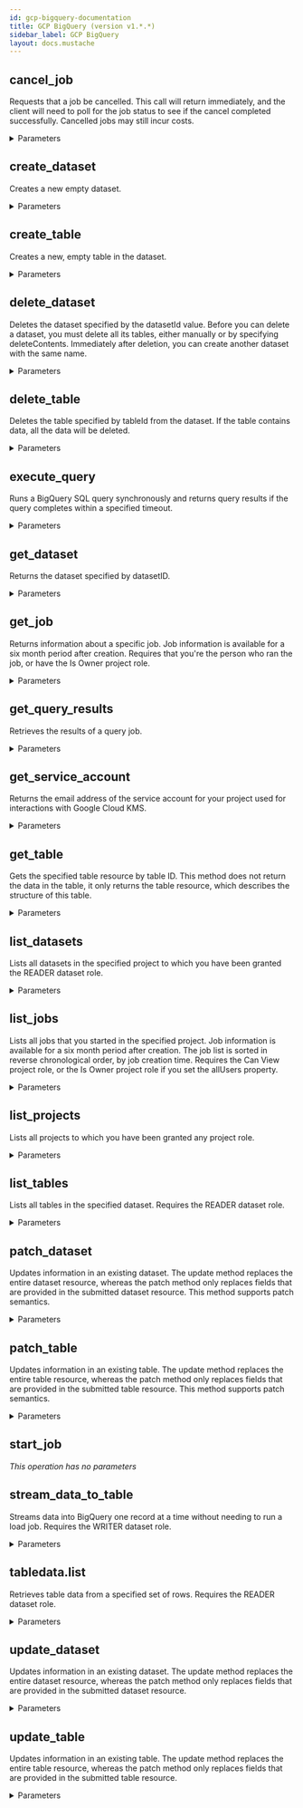 ```yaml
---
id: gcp-bigquery-documentation
title: GCP BigQuery (version v1.*.*)
sidebar_label: GCP BigQuery
layout: docs.mustache
---
```


## cancel_job

Requests that a job be cancelled. This call will return immediately, and the client will need to poll for the job status to see if the cancel completed successfully. Cancelled jobs may still incur costs.

<details><summary>Parameters</summary>

### jobId (required)

[Required] Job ID of the job to cancel

**Type:** string

### projectId (required)

[Required] Project ID of the job to cancel

**Type:** string

### alt

Data format for the response.

**Type:** string

**Potential values:** json

### fields

Selector specifying which fields to include in a partial response.

**Type:** string

### location

The geographic location of the job. Required except for US and EU. See details at https://cloud.google.com/bigquery/docs/locations#specifying_your_location.

**Type:** string

### prettyPrint

Returns response with indentations and line breaks.

**Type:** boolean

### quotaUser

An opaque string that represents a user for quota purposes. Must not exceed 40 characters.

**Type:** string

### userIp

Deprecated. Please use quotaUser instead.

**Type:** string

</details>

## create_dataset

Creates a new empty dataset.

<details><summary>Parameters</summary>

### projectId (required)

Project ID of the new dataset

**Type:** string

### $body

**Type:** object

```json
{
  "access" : [ {
    "view" : {
      "datasetId" : "[Required] The ID of the dataset containing this table.",
      "tableId" : "[Required] The ID of the table. The ID must contain only letters (a-z, A-Z), numbers (0-9), or underscores (_). The maximum length is 1,024 characters.",
      "projectId" : "[Required] The ID of the project containing this table."
    },
    "role" : "[Required] An IAM role ID that should be granted to the user, group, or domain specified in this access entry. The following legacy mappings will be applied: OWNER roles/bigquery.dataOwner WRITER roles/bigquery.dataEditor READER roles/bigquery.dataViewer This field will accept any of the above formats, but will return only the legacy format. For example, if you set this field to \"roles/bigquery.dataOwner\", it will be returned back as \"OWNER\".",
    "userByEmail" : "[Pick one] An email address of a user to grant access to. For example: fred@example.com. Maps to IAM policy member \"user:EMAIL\" or \"serviceAccount:EMAIL\".",
    "domain" : "[Pick one] A domain to grant access to. Any users signed in with the domain specified will be granted the specified access. Example: \"example.com\". Maps to IAM policy member \"domain:DOMAIN\".",
    "specialGroup" : "[Pick one] A special group to grant access to. Possible values include: projectOwners: Owners of the enclosing project. projectReaders: Readers of the enclosing project. projectWriters: Writers of the enclosing project. allAuthenticatedUsers: All authenticated BigQuery users. Maps to similarly-named IAM members.",
    "iamMember" : "[Pick one] Some other type of member that appears in the IAM Policy but isn't a user, group, domain, or special group.",
    "groupByEmail" : "[Pick one] An email address of a Google Group to grant access to. Maps to IAM policy member \"group:GROUP\"."
  } ],
  "lastModifiedTime" : "[Output-only] The date when this dataset or any of its tables was last modified, in milliseconds since the epoch.",
  "creationTime" : "[Output-only] The time when this dataset was created, in milliseconds since the epoch.",
  "kind" : "[Output-only] The resource type.",
  "description" : "[Optional] A user-friendly description of the dataset.",
  "datasetReference" : {
    "datasetId" : "[Required] A unique ID for this dataset, without the project name. The ID must contain only letters (a-z, A-Z), numbers (0-9), or underscores (_). The maximum length is 1,024 characters.",
    "projectId" : "[Optional] The ID of the project containing this dataset."
  },
  "labels" : "The labels associated with this dataset. You can use these to organize and group your datasets. You can set this property when inserting or updating a dataset. See Creating and Updating Dataset Labels for more information.",
  "selfLink" : "[Output-only] A URL that can be used to access the resource again. You can use this URL in Get or Update requests to the resource.",
  "defaultPartitionExpirationMs" : "[Optional] The default partition expiration for all partitioned tables in the dataset, in milliseconds. Once this property is set, all newly-created partitioned tables in the dataset will have an expirationMs property in the timePartitioning settings set to this value, and changing the value will only affect new tables, not existing ones. The storage in a partition will have an expiration time of its partition time plus this value. Setting this property overrides the use of defaultTableExpirationMs for partitioned tables: only one of defaultTableExpirationMs and defaultPartitionExpirationMs will be used for any new partitioned table. If you provide an explicit timePartitioning.expirationMs when creating or updating a partitioned table, that value takes precedence over the default partition expiration time indicated by this property.",
  "etag" : "[Output-only] A hash of the resource.",
  "location" : "The geographic location where the dataset should reside. The default value is US. See details at https://cloud.google.com/bigquery/docs/locations.",
  "defaultTableExpirationMs" : "[Optional] The default lifetime of all tables in the dataset, in milliseconds. The minimum value is 3600000 milliseconds (one hour). Once this property is set, all newly-created tables in the dataset will have an expirationTime property set to the creation time plus the value in this property, and changing the value will only affect new tables, not existing ones. When the expirationTime for a given table is reached, that table will be deleted automatically. If a table's expirationTime is modified or removed before the table expires, or if you provide an explicit expirationTime when creating a table, that value takes precedence over the default expiration time indicated by this property.",
  "id" : "[Output-only] The fully-qualified unique name of the dataset in the format projectId:datasetId. The dataset name without the project name is given in the datasetId field. When creating a new dataset, leave this field blank, and instead specify the datasetId field.",
  "friendlyName" : "[Optional] A descriptive name for the dataset."
}
```

### alt

Data format for the response.

**Type:** string

**Potential values:** json

### fields

Selector specifying which fields to include in a partial response.

**Type:** string

### prettyPrint

Returns response with indentations and line breaks.

**Type:** boolean

### quotaUser

An opaque string that represents a user for quota purposes. Must not exceed 40 characters.

**Type:** string

### userIp

Deprecated. Please use quotaUser instead.

**Type:** string

</details>

## create_table

Creates a new, empty table in the dataset.

<details><summary>Parameters</summary>

### datasetId (required)

Dataset ID of the new table

**Type:** string

### projectId (required)

Project ID of the new table

**Type:** string

### $body

**Type:** object

```json
{
  "schema" : {
    "fields" : [ {
      "mode" : "[Optional] The field mode. Possible values include NULLABLE, REQUIRED and REPEATED. The default value is NULLABLE.",
      "name" : "[Required] The field name. The name must contain only letters (a-z, A-Z), numbers (0-9), or underscores (_), and must start with a letter or underscore. The maximum length is 128 characters.",
      "description" : "[Optional] The field description. The maximum length is 1,024 characters.",
      "categories" : {
        "names" : [ "string" ]
      },
      "fields" : [ { } ],
      "type" : "[Required] The field data type. Possible values include STRING, BYTES, INTEGER, INT64 (same as INTEGER), FLOAT, FLOAT64 (same as FLOAT), BOOLEAN, BOOL (same as BOOLEAN), TIMESTAMP, DATE, TIME, DATETIME, RECORD (where RECORD indicates that the field contains a nested schema) or STRUCT (same as RECORD)."
    } ]
  },
  "lastModifiedTime" : "[Output-only] The time when this table was last modified, in milliseconds since the epoch.",
  "creationTime" : "[Output-only] The time when this table was created, in milliseconds since the epoch.",
  "numRows" : "[Output-only] The number of rows of data in this table, excluding any data in the streaming buffer.",
  "description" : "[Optional] A user-friendly description of this table.",
  "requirePartitionFilter" : "[Beta] [Optional] If set to true, queries over this table require a partition filter that can be used for partition elimination to be specified.",
  "type" : "[Output-only] Describes the table type. The following values are supported: TABLE: A normal BigQuery table. VIEW: A virtual table defined by a SQL query. [TrustedTester] MATERIALIZED_VIEW: SQL query whose result is persisted. EXTERNAL: A table that references data stored in an external storage system, such as Google Cloud Storage. The default value is TABLE.",
  "numBytes" : "[Output-only] The size of this table in bytes, excluding any data in the streaming buffer.",
  "externalDataConfiguration" : {
    "schema" : {
      "fields" : [ {
        "mode" : "[Optional] The field mode. Possible values include NULLABLE, REQUIRED and REPEATED. The default value is NULLABLE.",
        "name" : "[Required] The field name. The name must contain only letters (a-z, A-Z), numbers (0-9), or underscores (_), and must start with a letter or underscore. The maximum length is 128 characters.",
        "description" : "[Optional] The field description. The maximum length is 1,024 characters.",
        "categories" : {
          "names" : [ "string" ]
        },
        "fields" : [ { } ],
        "type" : "[Required] The field data type. Possible values include STRING, BYTES, INTEGER, INT64 (same as INTEGER), FLOAT, FLOAT64 (same as FLOAT), BOOLEAN, BOOL (same as BOOLEAN), TIMESTAMP, DATE, TIME, DATETIME, RECORD (where RECORD indicates that the field contains a nested schema) or STRUCT (same as RECORD)."
      } ]
    },
    "autodetect" : "Try to detect schema and format options automatically. Any option specified explicitly will be honored.",
    "sourceUris" : [ "string" ],
    "bigtableOptions" : {
      "columnFamilies" : [ {
        "familyId" : "Identifier of the column family.",
        "columns" : [ {
          "qualifierEncoded" : "[Required] Qualifier of the column. Columns in the parent column family that has this exact qualifier are exposed as . field. If the qualifier is valid UTF-8 string, it can be specified in the qualifier_string field. Otherwise, a base-64 encoded value must be set to qualifier_encoded. The column field name is the same as the column qualifier. However, if the qualifier is not a valid BigQuery field identifier i.e. does not match [a-zA-Z][a-zA-Z0-9_]*, a valid identifier must be provided as field_name.",
          "fieldName" : "[Optional] If the qualifier is not a valid BigQuery field identifier i.e. does not match [a-zA-Z][a-zA-Z0-9_]*, a valid identifier must be provided as the column field name and is used as field name in queries.",
          "encoding" : "[Optional] The encoding of the values when the type is not STRING. Acceptable encoding values are: TEXT - indicates values are alphanumeric text strings. BINARY - indicates values are encoded using HBase Bytes.toBytes family of functions. 'encoding' can also be set at the column family level. However, the setting at this level takes precedence if 'encoding' is set at both levels.",
          "qualifierString" : "string",
          "type" : "[Optional] The type to convert the value in cells of this column. The values are expected to be encoded using HBase Bytes.toBytes function when using the BINARY encoding value. Following BigQuery types are allowed (case-sensitive) - BYTES STRING INTEGER FLOAT BOOLEAN Default type is BYTES. 'type' can also be set at the column family level. However, the setting at this level takes precedence if 'type' is set at both levels.",
          "onlyReadLatest" : "[Optional] If this is set, only the latest version of value in this column are exposed. 'onlyReadLatest' can also be set at the column family level. However, the setting at this level takes precedence if 'onlyReadLatest' is set at both levels."
        } ],
        "encoding" : "[Optional] The encoding of the values when the type is not STRING. Acceptable encoding values are: TEXT - indicates values are alphanumeric text strings. BINARY - indicates values are encoded using HBase Bytes.toBytes family of functions. This can be overridden for a specific column by listing that column in 'columns' and specifying an encoding for it.",
        "type" : "[Optional] The type to convert the value in cells of this column family. The values are expected to be encoded using HBase Bytes.toBytes function when using the BINARY encoding value. Following BigQuery types are allowed (case-sensitive) - BYTES STRING INTEGER FLOAT BOOLEAN Default type is BYTES. This can be overridden for a specific column by listing that column in 'columns' and specifying a type for it.",
        "onlyReadLatest" : "[Optional] If this is set only the latest version of value are exposed for all columns in this column family. This can be overridden for a specific column by listing that column in 'columns' and specifying a different setting for that column."
      } ],
      "ignoreUnspecifiedColumnFamilies" : "[Optional] If field is true, then the column families that are not specified in columnFamilies list are not exposed in the table schema. Otherwise, they are read with BYTES type values. The default value is false.",
      "readRowkeyAsString" : "[Optional] If field is true, then the rowkey column families will be read and converted to string. Otherwise they are read with BYTES type values and users need to manually cast them with CAST if necessary. The default value is false."
    },
    "csvOptions" : {
      "allowQuotedNewlines" : "[Optional] Indicates if BigQuery should allow quoted data sections that contain newline characters in a CSV file. The default value is false.",
      "skipLeadingRows" : "[Optional] The number of rows at the top of a CSV file that BigQuery will skip when reading the data. The default value is 0. This property is useful if you have header rows in the file that should be skipped.",
      "quote" : "[Optional] The value that is used to quote data sections in a CSV file. BigQuery converts the string to ISO-8859-1 encoding, and then uses the first byte of the encoded string to split the data in its raw, binary state. The default value is a double-quote ('\"'). If your data does not contain quoted sections, set the property value to an empty string. If your data contains quoted newline characters, you must also set the allowQuotedNewlines property to true.",
      "encoding" : "[Optional] The character encoding of the data. The supported values are UTF-8 or ISO-8859-1. The default value is UTF-8. BigQuery decodes the data after the raw, binary data has been split using the values of the quote and fieldDelimiter properties.",
      "fieldDelimiter" : "[Optional] The separator for fields in a CSV file. BigQuery converts the string to ISO-8859-1 encoding, and then uses the first byte of the encoded string to split the data in its raw, binary state. BigQuery also supports the escape sequence \"\\t\" to specify a tab separator. The default value is a comma (',').",
      "allowJaggedRows" : "[Optional] Indicates if BigQuery should accept rows that are missing trailing optional columns. If true, BigQuery treats missing trailing columns as null values. If false, records with missing trailing columns are treated as bad records, and if there are too many bad records, an invalid error is returned in the job result. The default value is false."
    },
    "hivePartitioningMode" : "[Optional, Experimental] If hive partitioning is enabled, which mode to use. Two modes are supported: - AUTO: automatically infer partition key name(s) and type(s). - STRINGS: automatic infer partition key name(s). All types are strings. Not all storage formats support hive partitioning -- requesting hive partitioning on an unsupported format will lead to an error.",
    "ignoreUnknownValues" : "[Optional] Indicates if BigQuery should allow extra values that are not represented in the table schema. If true, the extra values are ignored. If false, records with extra columns are treated as bad records, and if there are too many bad records, an invalid error is returned in the job result. The default value is false. The sourceFormat property determines what BigQuery treats as an extra value: CSV: Trailing columns JSON: Named values that don't match any column names Google Cloud Bigtable: This setting is ignored. Google Cloud Datastore backups: This setting is ignored. Avro: This setting is ignored.",
    "googleSheetsOptions" : {
      "skipLeadingRows" : "[Optional] The number of rows at the top of a sheet that BigQuery will skip when reading the data. The default value is 0. This property is useful if you have header rows that should be skipped. When autodetect is on, behavior is the following: * skipLeadingRows unspecified - Autodetect tries to detect headers in the first row. If they are not detected, the row is read as data. Otherwise data is read starting from the second row. * skipLeadingRows is 0 - Instructs autodetect that there are no headers and data should be read starting from the first row. * skipLeadingRows = N &gt; 0 - Autodetect skips N-1 rows and tries to detect headers in row N. If headers are not detected, row N is just skipped. Otherwise row N is used to extract column names for the detected schema.",
      "range" : "[Beta] [Optional] Range of a sheet to query from. Only used when non-empty. Typical format: sheet_name!top_left_cell_id:bottom_right_cell_id For example: sheet1!A1:B20"
    },
    "compression" : "[Optional] The compression type of the data source. Possible values include GZIP and NONE. The default value is NONE. This setting is ignored for Google Cloud Bigtable, Google Cloud Datastore backups and Avro formats.",
    "sourceFormat" : "[Required] The data format. For CSV files, specify \"CSV\". For Google sheets, specify \"GOOGLE_SHEETS\". For newline-delimited JSON, specify \"NEWLINE_DELIMITED_JSON\". For Avro files, specify \"AVRO\". For Google Cloud Datastore backups, specify \"DATASTORE_BACKUP\". [Beta] For Google Cloud Bigtable, specify \"BIGTABLE\".",
    "maxBadRecords" : "[Optional] The maximum number of bad records that BigQuery can ignore when reading data. If the number of bad records exceeds this value, an invalid error is returned in the job result. This is only valid for CSV, JSON, and Google Sheets. The default value is 0, which requires that all records are valid. This setting is ignored for Google Cloud Bigtable, Google Cloud Datastore backups and Avro formats."
  },
  "view" : {
    "userDefinedFunctionResources" : [ {
      "resourceUri" : "[Pick one] A code resource to load from a Google Cloud Storage URI (gs://bucket/path).",
      "inlineCode" : "[Pick one] An inline resource that contains code for a user-defined function (UDF). Providing a inline code resource is equivalent to providing a URI for a file containing the same code."
    } ],
    "query" : "[Required] A query that BigQuery executes when the view is referenced.",
    "useLegacySql" : "Specifies whether to use BigQuery's legacy SQL for this view. The default value is true. If set to false, the view will use BigQuery's standard SQL: https://cloud.google.com/bigquery/sql-reference/ Queries and views that reference this view must use the same flag value."
  },
  "numLongTermBytes" : "[Output-only] The number of bytes in the table that are considered \"long-term storage\".",
  "encryptionConfiguration" : {
    "kmsKeyName" : "[Optional] Describes the Cloud KMS encryption key that will be used to protect destination BigQuery table. The BigQuery Service Account associated with your project requires access to this encryption key."
  },
  "model" : {
    "trainingRuns" : [ {
      "trainingOptions" : {
        "earlyStop" : "boolean",
        "l1Reg" : "number",
        "maxIteration" : "int64",
        "l2Reg" : "number",
        "learnRate" : "number",
        "lineSearchInitLearnRate" : "number",
        "warmStart" : "boolean",
        "learnRateStrategy" : "string",
        "minRelProgress" : "number"
      },
      "iterationResults" : [ {
        "index" : "[Output-only, Beta] Index of the ML training iteration, starting from zero for each training run.",
        "learnRate" : "[Output-only, Beta] Learning rate used for this iteration, it varies for different training iterations if learn_rate_strategy option is not constant.",
        "durationMs" : "[Output-only, Beta] Time taken to run the training iteration in milliseconds.",
        "evalLoss" : "[Output-only, Beta] Eval loss computed on the eval data at the end of the iteration. The eval loss is used for early stopping to avoid overfitting. No eval loss if eval_split_method option is specified as no_split or auto_split with input data size less than 500 rows.",
        "trainingLoss" : "[Output-only, Beta] Training loss computed on the training data at the end of the iteration. The training loss function is defined by model type."
      } ],
      "startTime" : "[Output-only, Beta] Training run start time in milliseconds since the epoch.",
      "state" : "[Output-only, Beta] Different state applicable for a training run. IN PROGRESS: Training run is in progress. FAILED: Training run ended due to a non-retryable failure. SUCCEEDED: Training run successfully completed. CANCELLED: Training run cancelled by the user."
    } ],
    "modelOptions" : {
      "lossType" : "string",
      "modelType" : "string",
      "labels" : [ "string" ]
    }
  },
  "id" : "[Output-only] An opaque ID uniquely identifying the table.",
  "friendlyName" : "[Optional] A descriptive name for this table.",
  "materializedView" : {
    "query" : "[Required] A query whose result is persisted.",
    "lastRefreshTime" : "[Output-only] [TrustedTester] The time when this materialized view was last modified, in milliseconds since the epoch."
  },
  "timePartitioning" : {
    "field" : "[Beta] [Optional] If not set, the table is partitioned by pseudo column, referenced via either '_PARTITIONTIME' as TIMESTAMP type, or '_PARTITIONDATE' as DATE type. If field is specified, the table is instead partitioned by this field. The field must be a top-level TIMESTAMP or DATE field. Its mode must be NULLABLE or REQUIRED.",
    "expirationMs" : "[Optional] Number of milliseconds for which to keep the storage for partitions in the table. The storage in a partition will have an expiration time of its partition time plus this value.",
    "requirePartitionFilter" : "boolean",
    "type" : "[Required] The only type supported is DAY, which will generate one partition per day."
  },
  "streamingBuffer" : {
    "estimatedBytes" : "[Output-only] A lower-bound estimate of the number of bytes currently in the streaming buffer.",
    "oldestEntryTime" : "[Output-only] Contains the timestamp of the oldest entry in the streaming buffer, in milliseconds since the epoch, if the streaming buffer is available.",
    "estimatedRows" : "[Output-only] A lower-bound estimate of the number of rows currently in the streaming buffer."
  },
  "kind" : "[Output-only] The type of the resource.",
  "labels" : "The labels associated with this table. You can use these to organize and group your tables. Label keys and values can be no longer than 63 characters, can only contain lowercase letters, numeric characters, underscores and dashes. International characters are allowed. Label values are optional. Label keys must start with a letter and each label in the list must have a different key.",
  "selfLink" : "[Output-only] A URL that can be used to access this resource again.",
  "numPhysicalBytes" : "[Output-only] [TrustedTester] The physical size of this table in bytes, excluding any data in the streaming buffer. This includes compression and storage used for time travel.",
  "tableReference" : {
    "datasetId" : "[Required] The ID of the dataset containing this table.",
    "tableId" : "[Required] The ID of the table. The ID must contain only letters (a-z, A-Z), numbers (0-9), or underscores (_). The maximum length is 1,024 characters.",
    "projectId" : "[Required] The ID of the project containing this table."
  },
  "expirationTime" : "[Optional] The time when this table expires, in milliseconds since the epoch. If not present, the table will persist indefinitely. Expired tables will be deleted and their storage reclaimed. The defaultTableExpirationMs property of the encapsulating dataset can be used to set a default expirationTime on newly created tables.",
  "rangePartitioning" : {
    "field" : "[TrustedTester] [Required] The table is partitioned by this field. The field must be a top-level NULLABLE/REQUIRED field. The only supported type is INTEGER/INT64.",
    "range" : {
      "start" : "[TrustedTester] [Required] The start of range partitioning, inclusive.",
      "end" : "[TrustedTester] [Required] The end of range partitioning, exclusive.",
      "interval" : "[TrustedTester] [Required] The width of each interval."
    }
  },
  "clustering" : {
    "fields" : [ "string" ]
  },
  "etag" : "[Output-only] A hash of the table metadata. Used to ensure there were no concurrent modifications to the resource when attempting an update. Not guaranteed to change when the table contents or the fields numRows, numBytes, numLongTermBytes or lastModifiedTime change.",
  "location" : "[Output-only] The geographic location where the table resides. This value is inherited from the dataset."
}
```

### alt

Data format for the response.

**Type:** string

**Potential values:** json

### fields

Selector specifying which fields to include in a partial response.

**Type:** string

### prettyPrint

Returns response with indentations and line breaks.

**Type:** boolean

### quotaUser

An opaque string that represents a user for quota purposes. Must not exceed 40 characters.

**Type:** string

### userIp

Deprecated. Please use quotaUser instead.

**Type:** string

</details>

## delete_dataset

Deletes the dataset specified by the datasetId value. Before you can delete a dataset, you must delete all its tables, either manually or by specifying deleteContents. Immediately after deletion, you can create another dataset with the same name.

<details><summary>Parameters</summary>

### datasetId (required)

Dataset ID of dataset being deleted

**Type:** string

### projectId (required)

Project ID of the dataset being deleted

**Type:** string

### alt

Data format for the response.

**Type:** string

**Potential values:** json

### deleteContents

If True, delete all the tables in the dataset. If False and the dataset contains tables, the request will fail. Default is False

**Type:** boolean

### fields

Selector specifying which fields to include in a partial response.

**Type:** string

### prettyPrint

Returns response with indentations and line breaks.

**Type:** boolean

### quotaUser

An opaque string that represents a user for quota purposes. Must not exceed 40 characters.

**Type:** string

### userIp

Deprecated. Please use quotaUser instead.

**Type:** string

</details>

## delete_table

Deletes the table specified by tableId from the dataset. If the table contains data, all the data will be deleted.

<details><summary>Parameters</summary>

### datasetId (required)

Dataset ID of the table to delete

**Type:** string

### projectId (required)

Project ID of the table to delete

**Type:** string

### tableId (required)

Table ID of the table to delete

**Type:** string

### alt

Data format for the response.

**Type:** string

**Potential values:** json

### fields

Selector specifying which fields to include in a partial response.

**Type:** string

### prettyPrint

Returns response with indentations and line breaks.

**Type:** boolean

### quotaUser

An opaque string that represents a user for quota purposes. Must not exceed 40 characters.

**Type:** string

### userIp

Deprecated. Please use quotaUser instead.

**Type:** string

</details>

## execute_query

Runs a BigQuery SQL query synchronously and returns query results if the query completes within a specified timeout.

<details><summary>Parameters</summary>

### projectId (required)

Project ID of the project billed for the query

**Type:** string

### $body

**Type:** object

```json
{
  "dryRun" : "[Optional] If set to true, BigQuery doesn't run the job. Instead, if the query is valid, BigQuery returns statistics about the job such as how many bytes would be processed. If the query is invalid, an error returns. The default value is false.",
  "parameterMode" : "Standard SQL only. Set to POSITIONAL to use positional (?) query parameters or to NAMED to use named (@myparam) query parameters in this query.",
  "useQueryCache" : "[Optional] Whether to look for the result in the query cache. The query cache is a best-effort cache that will be flushed whenever tables in the query are modified. The default value is true.",
  "queryParameters" : [ {
    "parameterType" : {
      "arrayType" : "[Optional] The type of the array's elements, if this is an array.",
      "type" : "[Required] The top level type of this field.",
      "structTypes" : [ {
        "name" : "[Optional] The name of this field.",
        "description" : "[Optional] Human-oriented description of the field.",
        "type" : "[Required] The type of this field."
      } ]
    },
    "name" : "[Optional] If unset, this is a positional parameter. Otherwise, should be unique within a query.",
    "parameterValue" : {
      "structValues" : "[Optional] The struct field values, in order of the struct type's declaration.",
      "value" : "[Optional] The value of this value, if a simple scalar type.",
      "arrayValues" : [ { } ]
    }
  } ],
  "kind" : "The resource type of the request.",
  "maxResults" : "[Optional] The maximum number of rows of data to return per page of results. Setting this flag to a small value such as 1000 and then paging through results might improve reliability when the query result set is large. In addition to this limit, responses are also limited to 10 MB. By default, there is no maximum row count, and only the byte limit applies.",
  "timeoutMs" : "[Optional] How long to wait for the query to complete, in milliseconds, before the request times out and returns. Note that this is only a timeout for the request, not the query. If the query takes longer to run than the timeout value, the call returns without any results and with the 'jobComplete' flag set to false. You can call GetQueryResults() to wait for the query to complete and read the results. The default value is 10000 milliseconds (10 seconds).",
  "preserveNulls" : "[Deprecated] This property is deprecated.",
  "query" : "[Required] A query string, following the BigQuery query syntax, of the query to execute. Example: \"SELECT count(f1) FROM [myProjectId:myDatasetId.myTableId]\".",
  "location" : "The geographic location where the job should run. See details at https://cloud.google.com/bigquery/docs/locations#specifying_your_location.",
  "defaultDataset" : {
    "datasetId" : "[Required] A unique ID for this dataset, without the project name. The ID must contain only letters (a-z, A-Z), numbers (0-9), or underscores (_). The maximum length is 1,024 characters.",
    "projectId" : "[Optional] The ID of the project containing this dataset."
  },
  "useLegacySql" : "Specifies whether to use BigQuery's legacy SQL dialect for this query. The default value is true. If set to false, the query will use BigQuery's standard SQL: https://cloud.google.com/bigquery/sql-reference/ When useLegacySql is set to false, the value of flattenResults is ignored; query will be run as if flattenResults is false."
}
```

### alt

Data format for the response.

**Type:** string

**Potential values:** json

### fields

Selector specifying which fields to include in a partial response.

**Type:** string

### prettyPrint

Returns response with indentations and line breaks.

**Type:** boolean

### quotaUser

An opaque string that represents a user for quota purposes. Must not exceed 40 characters.

**Type:** string

### userIp

Deprecated. Please use quotaUser instead.

**Type:** string

</details>

## get_dataset

Returns the dataset specified by datasetID.

<details><summary>Parameters</summary>

### datasetId (required)

Dataset ID of the requested dataset

**Type:** string

### projectId (required)

Project ID of the requested dataset

**Type:** string

### alt

Data format for the response.

**Type:** string

**Potential values:** json

### fields

Selector specifying which fields to include in a partial response.

**Type:** string

### prettyPrint

Returns response with indentations and line breaks.

**Type:** boolean

### quotaUser

An opaque string that represents a user for quota purposes. Must not exceed 40 characters.

**Type:** string

### userIp

Deprecated. Please use quotaUser instead.

**Type:** string

</details>

## get_job

Returns information about a specific job. Job information is available for a six month period after creation. Requires that you're the person who ran the job, or have the Is Owner project role.

<details><summary>Parameters</summary>

### jobId (required)

[Required] Job ID of the requested job

**Type:** string

### projectId (required)

[Required] Project ID of the requested job

**Type:** string

### alt

Data format for the response.

**Type:** string

**Potential values:** json

### fields

Selector specifying which fields to include in a partial response.

**Type:** string

### location

The geographic location of the job. Required except for US and EU. See details at https://cloud.google.com/bigquery/docs/locations#specifying_your_location.

**Type:** string

### prettyPrint

Returns response with indentations and line breaks.

**Type:** boolean

### quotaUser

An opaque string that represents a user for quota purposes. Must not exceed 40 characters.

**Type:** string

### userIp

Deprecated. Please use quotaUser instead.

**Type:** string

</details>

## get_query_results

Retrieves the results of a query job.

<details><summary>Parameters</summary>

### jobId (required)

[Required] Job ID of the query job

**Type:** string

### projectId (required)

[Required] Project ID of the query job

**Type:** string

### alt

Data format for the response.

**Type:** string

**Potential values:** json

### fields

Selector specifying which fields to include in a partial response.

**Type:** string

### location

The geographic location where the job should run. Required except for US and EU. See details at https://cloud.google.com/bigquery/docs/locations#specifying_your_location.

**Type:** string

### prettyPrint

Returns response with indentations and line breaks.

**Type:** boolean

### quotaUser

An opaque string that represents a user for quota purposes. Must not exceed 40 characters.

**Type:** string

### startIndex

Zero-based index of the starting row

**Type:** string

### timeoutMs

How long to wait for the query to complete, in milliseconds, before returning. Default is 10 seconds. If the timeout passes before the job completes, the 'jobComplete' field in the response will be false

**Type:** integer

### userIp

Deprecated. Please use quotaUser instead.

**Type:** string

</details>

## get_service_account

Returns the email address of the service account for your project used for interactions with Google Cloud KMS.

<details><summary>Parameters</summary>

### projectId (required)

Project ID for which the service account is requested.

**Type:** string

### alt

Data format for the response.

**Type:** string

**Potential values:** json

### fields

Selector specifying which fields to include in a partial response.

**Type:** string

### prettyPrint

Returns response with indentations and line breaks.

**Type:** boolean

### quotaUser

An opaque string that represents a user for quota purposes. Must not exceed 40 characters.

**Type:** string

### userIp

Deprecated. Please use quotaUser instead.

**Type:** string

</details>

## get_table

Gets the specified table resource by table ID. This method does not return the data in the table, it only returns the table resource, which describes the structure of this table.

<details><summary>Parameters</summary>

### datasetId (required)

Dataset ID of the requested table

**Type:** string

### projectId (required)

Project ID of the requested table

**Type:** string

### tableId (required)

Table ID of the requested table

**Type:** string

### alt

Data format for the response.

**Type:** string

**Potential values:** json

### fields

Selector specifying which fields to include in a partial response.

**Type:** string

### prettyPrint

Returns response with indentations and line breaks.

**Type:** boolean

### quotaUser

An opaque string that represents a user for quota purposes. Must not exceed 40 characters.

**Type:** string

### selectedFields

List of fields to return (comma-separated). If unspecified, all fields are returned

**Type:** string

### userIp

Deprecated. Please use quotaUser instead.

**Type:** string

</details>

## list_datasets

Lists all datasets in the specified project to which you have been granted the READER dataset role.

<details><summary>Parameters</summary>

### projectId (required)

Project ID of the datasets to be listed

**Type:** string

### all

Whether to list all datasets, including hidden ones

**Type:** boolean

### alt

Data format for the response.

**Type:** string

**Potential values:** json

### fields

Selector specifying which fields to include in a partial response.

**Type:** string

### filter

An expression for filtering the results of the request by label. The syntax is "labels.[:]". Multiple filters can be ANDed together by connecting with a space. Example: "labels.department:receiving labels.active". See Filtering datasets using labels for details.

**Type:** string

### prettyPrint

Returns response with indentations and line breaks.

**Type:** boolean

### quotaUser

An opaque string that represents a user for quota purposes. Must not exceed 40 characters.

**Type:** string

### userIp

Deprecated. Please use quotaUser instead.

**Type:** string

</details>

## list_jobs

Lists all jobs that you started in the specified project. Job information is available for a six month period after creation. The job list is sorted in reverse chronological order, by job creation time. Requires the Can View project role, or the Is Owner project role if you set the allUsers property.

<details><summary>Parameters</summary>

### projectId (required)

Project ID of the jobs to list

**Type:** string

### allUsers

Whether to display jobs owned by all users in the project. Default false

**Type:** boolean

### alt

Data format for the response.

**Type:** string

**Potential values:** json

### fields

Selector specifying which fields to include in a partial response.

**Type:** string

### maxCreationTime

Max value for job creation time, in milliseconds since the POSIX epoch. If set, only jobs created before or at this timestamp are returned

**Type:** string

### minCreationTime

Min value for job creation time, in milliseconds since the POSIX epoch. If set, only jobs created after or at this timestamp are returned

**Type:** string

### prettyPrint

Returns response with indentations and line breaks.

**Type:** boolean

### projection

Restrict information returned to a set of selected fields

**Type:** string

**Potential values:** full, minimal

### quotaUser

An opaque string that represents a user for quota purposes. Must not exceed 40 characters.

**Type:** string

### stateFilter

Filter for job state

**Type:** array

```json
[ "string. Possible values: done | pending | running" ]
```

### userIp

Deprecated. Please use quotaUser instead.

**Type:** string

</details>

## list_projects

Lists all projects to which you have been granted any project role.

<details><summary>Parameters</summary>

### alt

Data format for the response.

**Type:** string

**Potential values:** json

### fields

Selector specifying which fields to include in a partial response.

**Type:** string

### prettyPrint

Returns response with indentations and line breaks.

**Type:** boolean

### quotaUser

An opaque string that represents a user for quota purposes. Must not exceed 40 characters.

**Type:** string

### userIp

Deprecated. Please use quotaUser instead.

**Type:** string

</details>

## list_tables

Lists all tables in the specified dataset. Requires the READER dataset role.

<details><summary>Parameters</summary>

### datasetId (required)

Dataset ID of the tables to list

**Type:** string

### projectId (required)

Project ID of the tables to list

**Type:** string

### alt

Data format for the response.

**Type:** string

**Potential values:** json

### fields

Selector specifying which fields to include in a partial response.

**Type:** string

### prettyPrint

Returns response with indentations and line breaks.

**Type:** boolean

### quotaUser

An opaque string that represents a user for quota purposes. Must not exceed 40 characters.

**Type:** string

### userIp

Deprecated. Please use quotaUser instead.

**Type:** string

</details>

## patch_dataset

Updates information in an existing dataset. The update method replaces the entire dataset resource, whereas the patch method only replaces fields that are provided in the submitted dataset resource. This method supports patch semantics.

<details><summary>Parameters</summary>

### datasetId (required)

Dataset ID of the dataset being updated

**Type:** string

### projectId (required)

Project ID of the dataset being updated

**Type:** string

### $body

**Type:** object

```json
{
  "access" : [ {
    "view" : {
      "datasetId" : "[Required] The ID of the dataset containing this table.",
      "tableId" : "[Required] The ID of the table. The ID must contain only letters (a-z, A-Z), numbers (0-9), or underscores (_). The maximum length is 1,024 characters.",
      "projectId" : "[Required] The ID of the project containing this table."
    },
    "role" : "[Required] An IAM role ID that should be granted to the user, group, or domain specified in this access entry. The following legacy mappings will be applied: OWNER roles/bigquery.dataOwner WRITER roles/bigquery.dataEditor READER roles/bigquery.dataViewer This field will accept any of the above formats, but will return only the legacy format. For example, if you set this field to \"roles/bigquery.dataOwner\", it will be returned back as \"OWNER\".",
    "userByEmail" : "[Pick one] An email address of a user to grant access to. For example: fred@example.com. Maps to IAM policy member \"user:EMAIL\" or \"serviceAccount:EMAIL\".",
    "domain" : "[Pick one] A domain to grant access to. Any users signed in with the domain specified will be granted the specified access. Example: \"example.com\". Maps to IAM policy member \"domain:DOMAIN\".",
    "specialGroup" : "[Pick one] A special group to grant access to. Possible values include: projectOwners: Owners of the enclosing project. projectReaders: Readers of the enclosing project. projectWriters: Writers of the enclosing project. allAuthenticatedUsers: All authenticated BigQuery users. Maps to similarly-named IAM members.",
    "iamMember" : "[Pick one] Some other type of member that appears in the IAM Policy but isn't a user, group, domain, or special group.",
    "groupByEmail" : "[Pick one] An email address of a Google Group to grant access to. Maps to IAM policy member \"group:GROUP\"."
  } ],
  "lastModifiedTime" : "[Output-only] The date when this dataset or any of its tables was last modified, in milliseconds since the epoch.",
  "creationTime" : "[Output-only] The time when this dataset was created, in milliseconds since the epoch.",
  "kind" : "[Output-only] The resource type.",
  "description" : "[Optional] A user-friendly description of the dataset.",
  "datasetReference" : {
    "datasetId" : "[Required] A unique ID for this dataset, without the project name. The ID must contain only letters (a-z, A-Z), numbers (0-9), or underscores (_). The maximum length is 1,024 characters.",
    "projectId" : "[Optional] The ID of the project containing this dataset."
  },
  "labels" : "The labels associated with this dataset. You can use these to organize and group your datasets. You can set this property when inserting or updating a dataset. See Creating and Updating Dataset Labels for more information.",
  "selfLink" : "[Output-only] A URL that can be used to access the resource again. You can use this URL in Get or Update requests to the resource.",
  "defaultPartitionExpirationMs" : "[Optional] The default partition expiration for all partitioned tables in the dataset, in milliseconds. Once this property is set, all newly-created partitioned tables in the dataset will have an expirationMs property in the timePartitioning settings set to this value, and changing the value will only affect new tables, not existing ones. The storage in a partition will have an expiration time of its partition time plus this value. Setting this property overrides the use of defaultTableExpirationMs for partitioned tables: only one of defaultTableExpirationMs and defaultPartitionExpirationMs will be used for any new partitioned table. If you provide an explicit timePartitioning.expirationMs when creating or updating a partitioned table, that value takes precedence over the default partition expiration time indicated by this property.",
  "etag" : "[Output-only] A hash of the resource.",
  "location" : "The geographic location where the dataset should reside. The default value is US. See details at https://cloud.google.com/bigquery/docs/locations.",
  "defaultTableExpirationMs" : "[Optional] The default lifetime of all tables in the dataset, in milliseconds. The minimum value is 3600000 milliseconds (one hour). Once this property is set, all newly-created tables in the dataset will have an expirationTime property set to the creation time plus the value in this property, and changing the value will only affect new tables, not existing ones. When the expirationTime for a given table is reached, that table will be deleted automatically. If a table's expirationTime is modified or removed before the table expires, or if you provide an explicit expirationTime when creating a table, that value takes precedence over the default expiration time indicated by this property.",
  "id" : "[Output-only] The fully-qualified unique name of the dataset in the format projectId:datasetId. The dataset name without the project name is given in the datasetId field. When creating a new dataset, leave this field blank, and instead specify the datasetId field.",
  "friendlyName" : "[Optional] A descriptive name for the dataset."
}
```

### alt

Data format for the response.

**Type:** string

**Potential values:** json

### fields

Selector specifying which fields to include in a partial response.

**Type:** string

### prettyPrint

Returns response with indentations and line breaks.

**Type:** boolean

### quotaUser

An opaque string that represents a user for quota purposes. Must not exceed 40 characters.

**Type:** string

### userIp

Deprecated. Please use quotaUser instead.

**Type:** string

</details>

## patch_table

Updates information in an existing table. The update method replaces the entire table resource, whereas the patch method only replaces fields that are provided in the submitted table resource. This method supports patch semantics.

<details><summary>Parameters</summary>

### datasetId (required)

Dataset ID of the table to update

**Type:** string

### projectId (required)

Project ID of the table to update

**Type:** string

### tableId (required)

Table ID of the table to update

**Type:** string

### $body

**Type:** object

```json
{
  "schema" : {
    "fields" : [ {
      "mode" : "[Optional] The field mode. Possible values include NULLABLE, REQUIRED and REPEATED. The default value is NULLABLE.",
      "name" : "[Required] The field name. The name must contain only letters (a-z, A-Z), numbers (0-9), or underscores (_), and must start with a letter or underscore. The maximum length is 128 characters.",
      "description" : "[Optional] The field description. The maximum length is 1,024 characters.",
      "categories" : {
        "names" : [ "string" ]
      },
      "fields" : [ { } ],
      "type" : "[Required] The field data type. Possible values include STRING, BYTES, INTEGER, INT64 (same as INTEGER), FLOAT, FLOAT64 (same as FLOAT), BOOLEAN, BOOL (same as BOOLEAN), TIMESTAMP, DATE, TIME, DATETIME, RECORD (where RECORD indicates that the field contains a nested schema) or STRUCT (same as RECORD)."
    } ]
  },
  "lastModifiedTime" : "[Output-only] The time when this table was last modified, in milliseconds since the epoch.",
  "creationTime" : "[Output-only] The time when this table was created, in milliseconds since the epoch.",
  "numRows" : "[Output-only] The number of rows of data in this table, excluding any data in the streaming buffer.",
  "description" : "[Optional] A user-friendly description of this table.",
  "requirePartitionFilter" : "[Beta] [Optional] If set to true, queries over this table require a partition filter that can be used for partition elimination to be specified.",
  "type" : "[Output-only] Describes the table type. The following values are supported: TABLE: A normal BigQuery table. VIEW: A virtual table defined by a SQL query. [TrustedTester] MATERIALIZED_VIEW: SQL query whose result is persisted. EXTERNAL: A table that references data stored in an external storage system, such as Google Cloud Storage. The default value is TABLE.",
  "numBytes" : "[Output-only] The size of this table in bytes, excluding any data in the streaming buffer.",
  "externalDataConfiguration" : {
    "schema" : {
      "fields" : [ {
        "mode" : "[Optional] The field mode. Possible values include NULLABLE, REQUIRED and REPEATED. The default value is NULLABLE.",
        "name" : "[Required] The field name. The name must contain only letters (a-z, A-Z), numbers (0-9), or underscores (_), and must start with a letter or underscore. The maximum length is 128 characters.",
        "description" : "[Optional] The field description. The maximum length is 1,024 characters.",
        "categories" : {
          "names" : [ "string" ]
        },
        "fields" : [ { } ],
        "type" : "[Required] The field data type. Possible values include STRING, BYTES, INTEGER, INT64 (same as INTEGER), FLOAT, FLOAT64 (same as FLOAT), BOOLEAN, BOOL (same as BOOLEAN), TIMESTAMP, DATE, TIME, DATETIME, RECORD (where RECORD indicates that the field contains a nested schema) or STRUCT (same as RECORD)."
      } ]
    },
    "autodetect" : "Try to detect schema and format options automatically. Any option specified explicitly will be honored.",
    "sourceUris" : [ "string" ],
    "bigtableOptions" : {
      "columnFamilies" : [ {
        "familyId" : "Identifier of the column family.",
        "columns" : [ {
          "qualifierEncoded" : "[Required] Qualifier of the column. Columns in the parent column family that has this exact qualifier are exposed as . field. If the qualifier is valid UTF-8 string, it can be specified in the qualifier_string field. Otherwise, a base-64 encoded value must be set to qualifier_encoded. The column field name is the same as the column qualifier. However, if the qualifier is not a valid BigQuery field identifier i.e. does not match [a-zA-Z][a-zA-Z0-9_]*, a valid identifier must be provided as field_name.",
          "fieldName" : "[Optional] If the qualifier is not a valid BigQuery field identifier i.e. does not match [a-zA-Z][a-zA-Z0-9_]*, a valid identifier must be provided as the column field name and is used as field name in queries.",
          "encoding" : "[Optional] The encoding of the values when the type is not STRING. Acceptable encoding values are: TEXT - indicates values are alphanumeric text strings. BINARY - indicates values are encoded using HBase Bytes.toBytes family of functions. 'encoding' can also be set at the column family level. However, the setting at this level takes precedence if 'encoding' is set at both levels.",
          "qualifierString" : "string",
          "type" : "[Optional] The type to convert the value in cells of this column. The values are expected to be encoded using HBase Bytes.toBytes function when using the BINARY encoding value. Following BigQuery types are allowed (case-sensitive) - BYTES STRING INTEGER FLOAT BOOLEAN Default type is BYTES. 'type' can also be set at the column family level. However, the setting at this level takes precedence if 'type' is set at both levels.",
          "onlyReadLatest" : "[Optional] If this is set, only the latest version of value in this column are exposed. 'onlyReadLatest' can also be set at the column family level. However, the setting at this level takes precedence if 'onlyReadLatest' is set at both levels."
        } ],
        "encoding" : "[Optional] The encoding of the values when the type is not STRING. Acceptable encoding values are: TEXT - indicates values are alphanumeric text strings. BINARY - indicates values are encoded using HBase Bytes.toBytes family of functions. This can be overridden for a specific column by listing that column in 'columns' and specifying an encoding for it.",
        "type" : "[Optional] The type to convert the value in cells of this column family. The values are expected to be encoded using HBase Bytes.toBytes function when using the BINARY encoding value. Following BigQuery types are allowed (case-sensitive) - BYTES STRING INTEGER FLOAT BOOLEAN Default type is BYTES. This can be overridden for a specific column by listing that column in 'columns' and specifying a type for it.",
        "onlyReadLatest" : "[Optional] If this is set only the latest version of value are exposed for all columns in this column family. This can be overridden for a specific column by listing that column in 'columns' and specifying a different setting for that column."
      } ],
      "ignoreUnspecifiedColumnFamilies" : "[Optional] If field is true, then the column families that are not specified in columnFamilies list are not exposed in the table schema. Otherwise, they are read with BYTES type values. The default value is false.",
      "readRowkeyAsString" : "[Optional] If field is true, then the rowkey column families will be read and converted to string. Otherwise they are read with BYTES type values and users need to manually cast them with CAST if necessary. The default value is false."
    },
    "csvOptions" : {
      "allowQuotedNewlines" : "[Optional] Indicates if BigQuery should allow quoted data sections that contain newline characters in a CSV file. The default value is false.",
      "skipLeadingRows" : "[Optional] The number of rows at the top of a CSV file that BigQuery will skip when reading the data. The default value is 0. This property is useful if you have header rows in the file that should be skipped.",
      "quote" : "[Optional] The value that is used to quote data sections in a CSV file. BigQuery converts the string to ISO-8859-1 encoding, and then uses the first byte of the encoded string to split the data in its raw, binary state. The default value is a double-quote ('\"'). If your data does not contain quoted sections, set the property value to an empty string. If your data contains quoted newline characters, you must also set the allowQuotedNewlines property to true.",
      "encoding" : "[Optional] The character encoding of the data. The supported values are UTF-8 or ISO-8859-1. The default value is UTF-8. BigQuery decodes the data after the raw, binary data has been split using the values of the quote and fieldDelimiter properties.",
      "fieldDelimiter" : "[Optional] The separator for fields in a CSV file. BigQuery converts the string to ISO-8859-1 encoding, and then uses the first byte of the encoded string to split the data in its raw, binary state. BigQuery also supports the escape sequence \"\\t\" to specify a tab separator. The default value is a comma (',').",
      "allowJaggedRows" : "[Optional] Indicates if BigQuery should accept rows that are missing trailing optional columns. If true, BigQuery treats missing trailing columns as null values. If false, records with missing trailing columns are treated as bad records, and if there are too many bad records, an invalid error is returned in the job result. The default value is false."
    },
    "hivePartitioningMode" : "[Optional, Experimental] If hive partitioning is enabled, which mode to use. Two modes are supported: - AUTO: automatically infer partition key name(s) and type(s). - STRINGS: automatic infer partition key name(s). All types are strings. Not all storage formats support hive partitioning -- requesting hive partitioning on an unsupported format will lead to an error.",
    "ignoreUnknownValues" : "[Optional] Indicates if BigQuery should allow extra values that are not represented in the table schema. If true, the extra values are ignored. If false, records with extra columns are treated as bad records, and if there are too many bad records, an invalid error is returned in the job result. The default value is false. The sourceFormat property determines what BigQuery treats as an extra value: CSV: Trailing columns JSON: Named values that don't match any column names Google Cloud Bigtable: This setting is ignored. Google Cloud Datastore backups: This setting is ignored. Avro: This setting is ignored.",
    "googleSheetsOptions" : {
      "skipLeadingRows" : "[Optional] The number of rows at the top of a sheet that BigQuery will skip when reading the data. The default value is 0. This property is useful if you have header rows that should be skipped. When autodetect is on, behavior is the following: * skipLeadingRows unspecified - Autodetect tries to detect headers in the first row. If they are not detected, the row is read as data. Otherwise data is read starting from the second row. * skipLeadingRows is 0 - Instructs autodetect that there are no headers and data should be read starting from the first row. * skipLeadingRows = N &gt; 0 - Autodetect skips N-1 rows and tries to detect headers in row N. If headers are not detected, row N is just skipped. Otherwise row N is used to extract column names for the detected schema.",
      "range" : "[Beta] [Optional] Range of a sheet to query from. Only used when non-empty. Typical format: sheet_name!top_left_cell_id:bottom_right_cell_id For example: sheet1!A1:B20"
    },
    "compression" : "[Optional] The compression type of the data source. Possible values include GZIP and NONE. The default value is NONE. This setting is ignored for Google Cloud Bigtable, Google Cloud Datastore backups and Avro formats.",
    "sourceFormat" : "[Required] The data format. For CSV files, specify \"CSV\". For Google sheets, specify \"GOOGLE_SHEETS\". For newline-delimited JSON, specify \"NEWLINE_DELIMITED_JSON\". For Avro files, specify \"AVRO\". For Google Cloud Datastore backups, specify \"DATASTORE_BACKUP\". [Beta] For Google Cloud Bigtable, specify \"BIGTABLE\".",
    "maxBadRecords" : "[Optional] The maximum number of bad records that BigQuery can ignore when reading data. If the number of bad records exceeds this value, an invalid error is returned in the job result. This is only valid for CSV, JSON, and Google Sheets. The default value is 0, which requires that all records are valid. This setting is ignored for Google Cloud Bigtable, Google Cloud Datastore backups and Avro formats."
  },
  "view" : {
    "userDefinedFunctionResources" : [ {
      "resourceUri" : "[Pick one] A code resource to load from a Google Cloud Storage URI (gs://bucket/path).",
      "inlineCode" : "[Pick one] An inline resource that contains code for a user-defined function (UDF). Providing a inline code resource is equivalent to providing a URI for a file containing the same code."
    } ],
    "query" : "[Required] A query that BigQuery executes when the view is referenced.",
    "useLegacySql" : "Specifies whether to use BigQuery's legacy SQL for this view. The default value is true. If set to false, the view will use BigQuery's standard SQL: https://cloud.google.com/bigquery/sql-reference/ Queries and views that reference this view must use the same flag value."
  },
  "numLongTermBytes" : "[Output-only] The number of bytes in the table that are considered \"long-term storage\".",
  "encryptionConfiguration" : {
    "kmsKeyName" : "[Optional] Describes the Cloud KMS encryption key that will be used to protect destination BigQuery table. The BigQuery Service Account associated with your project requires access to this encryption key."
  },
  "model" : {
    "trainingRuns" : [ {
      "trainingOptions" : {
        "earlyStop" : "boolean",
        "l1Reg" : "number",
        "maxIteration" : "int64",
        "l2Reg" : "number",
        "learnRate" : "number",
        "lineSearchInitLearnRate" : "number",
        "warmStart" : "boolean",
        "learnRateStrategy" : "string",
        "minRelProgress" : "number"
      },
      "iterationResults" : [ {
        "index" : "[Output-only, Beta] Index of the ML training iteration, starting from zero for each training run.",
        "learnRate" : "[Output-only, Beta] Learning rate used for this iteration, it varies for different training iterations if learn_rate_strategy option is not constant.",
        "durationMs" : "[Output-only, Beta] Time taken to run the training iteration in milliseconds.",
        "evalLoss" : "[Output-only, Beta] Eval loss computed on the eval data at the end of the iteration. The eval loss is used for early stopping to avoid overfitting. No eval loss if eval_split_method option is specified as no_split or auto_split with input data size less than 500 rows.",
        "trainingLoss" : "[Output-only, Beta] Training loss computed on the training data at the end of the iteration. The training loss function is defined by model type."
      } ],
      "startTime" : "[Output-only, Beta] Training run start time in milliseconds since the epoch.",
      "state" : "[Output-only, Beta] Different state applicable for a training run. IN PROGRESS: Training run is in progress. FAILED: Training run ended due to a non-retryable failure. SUCCEEDED: Training run successfully completed. CANCELLED: Training run cancelled by the user."
    } ],
    "modelOptions" : {
      "lossType" : "string",
      "modelType" : "string",
      "labels" : [ "string" ]
    }
  },
  "id" : "[Output-only] An opaque ID uniquely identifying the table.",
  "friendlyName" : "[Optional] A descriptive name for this table.",
  "materializedView" : {
    "query" : "[Required] A query whose result is persisted.",
    "lastRefreshTime" : "[Output-only] [TrustedTester] The time when this materialized view was last modified, in milliseconds since the epoch."
  },
  "timePartitioning" : {
    "field" : "[Beta] [Optional] If not set, the table is partitioned by pseudo column, referenced via either '_PARTITIONTIME' as TIMESTAMP type, or '_PARTITIONDATE' as DATE type. If field is specified, the table is instead partitioned by this field. The field must be a top-level TIMESTAMP or DATE field. Its mode must be NULLABLE or REQUIRED.",
    "expirationMs" : "[Optional] Number of milliseconds for which to keep the storage for partitions in the table. The storage in a partition will have an expiration time of its partition time plus this value.",
    "requirePartitionFilter" : "boolean",
    "type" : "[Required] The only type supported is DAY, which will generate one partition per day."
  },
  "streamingBuffer" : {
    "estimatedBytes" : "[Output-only] A lower-bound estimate of the number of bytes currently in the streaming buffer.",
    "oldestEntryTime" : "[Output-only] Contains the timestamp of the oldest entry in the streaming buffer, in milliseconds since the epoch, if the streaming buffer is available.",
    "estimatedRows" : "[Output-only] A lower-bound estimate of the number of rows currently in the streaming buffer."
  },
  "kind" : "[Output-only] The type of the resource.",
  "labels" : "The labels associated with this table. You can use these to organize and group your tables. Label keys and values can be no longer than 63 characters, can only contain lowercase letters, numeric characters, underscores and dashes. International characters are allowed. Label values are optional. Label keys must start with a letter and each label in the list must have a different key.",
  "selfLink" : "[Output-only] A URL that can be used to access this resource again.",
  "numPhysicalBytes" : "[Output-only] [TrustedTester] The physical size of this table in bytes, excluding any data in the streaming buffer. This includes compression and storage used for time travel.",
  "tableReference" : {
    "datasetId" : "[Required] The ID of the dataset containing this table.",
    "tableId" : "[Required] The ID of the table. The ID must contain only letters (a-z, A-Z), numbers (0-9), or underscores (_). The maximum length is 1,024 characters.",
    "projectId" : "[Required] The ID of the project containing this table."
  },
  "expirationTime" : "[Optional] The time when this table expires, in milliseconds since the epoch. If not present, the table will persist indefinitely. Expired tables will be deleted and their storage reclaimed. The defaultTableExpirationMs property of the encapsulating dataset can be used to set a default expirationTime on newly created tables.",
  "rangePartitioning" : {
    "field" : "[TrustedTester] [Required] The table is partitioned by this field. The field must be a top-level NULLABLE/REQUIRED field. The only supported type is INTEGER/INT64.",
    "range" : {
      "start" : "[TrustedTester] [Required] The start of range partitioning, inclusive.",
      "end" : "[TrustedTester] [Required] The end of range partitioning, exclusive.",
      "interval" : "[TrustedTester] [Required] The width of each interval."
    }
  },
  "clustering" : {
    "fields" : [ "string" ]
  },
  "etag" : "[Output-only] A hash of the table metadata. Used to ensure there were no concurrent modifications to the resource when attempting an update. Not guaranteed to change when the table contents or the fields numRows, numBytes, numLongTermBytes or lastModifiedTime change.",
  "location" : "[Output-only] The geographic location where the table resides. This value is inherited from the dataset."
}
```

### alt

Data format for the response.

**Type:** string

**Potential values:** json

### fields

Selector specifying which fields to include in a partial response.

**Type:** string

### prettyPrint

Returns response with indentations and line breaks.

**Type:** boolean

### quotaUser

An opaque string that represents a user for quota purposes. Must not exceed 40 characters.

**Type:** string

### userIp

Deprecated. Please use quotaUser instead.

**Type:** string

</details>

## start_job



*This operation has no parameters*

## stream_data_to_table

Streams data into BigQuery one record at a time without needing to run a load job. Requires the WRITER dataset role.

<details><summary>Parameters</summary>

### datasetId (required)

Dataset ID of the destination table.

**Type:** string

### projectId (required)

Project ID of the destination table.

**Type:** string

### tableId (required)

Table ID of the destination table.

**Type:** string

### $body

**Type:** object

```json
{
  "skipInvalidRows" : "[Optional] Insert all valid rows of a request, even if invalid rows exist. The default value is false, which causes the entire request to fail if any invalid rows exist.",
  "kind" : "The resource type of the response.",
  "templateSuffix" : "If specified, treats the destination table as a base template, and inserts the rows into an instance table named \"{destination}{templateSuffix}\". BigQuery will manage creation of the instance table, using the schema of the base template table. See https://cloud.google.com/bigquery/streaming-data-into-bigquery#template-tables for considerations when working with templates tables.",
  "ignoreUnknownValues" : "[Optional] Accept rows that contain values that do not match the schema. The unknown values are ignored. Default is false, which treats unknown values as errors.",
  "rows" : [ {
    "json" : "Represents a single JSON object.",
    "insertId" : "[Optional] A unique ID for each row. BigQuery uses this property to detect duplicate insertion requests on a best-effort basis."
  } ]
}
```

### alt

Data format for the response.

**Type:** string

**Potential values:** json

### fields

Selector specifying which fields to include in a partial response.

**Type:** string

### prettyPrint

Returns response with indentations and line breaks.

**Type:** boolean

### quotaUser

An opaque string that represents a user for quota purposes. Must not exceed 40 characters.

**Type:** string

### userIp

Deprecated. Please use quotaUser instead.

**Type:** string

</details>

## tabledata.list

Retrieves table data from a specified set of rows. Requires the READER dataset role.

<details><summary>Parameters</summary>

### datasetId (required)

Dataset ID of the table to read

**Type:** string

### projectId (required)

Project ID of the table to read

**Type:** string

### tableId (required)

Table ID of the table to read

**Type:** string

### alt

Data format for the response.

**Type:** string

**Potential values:** json

### fields

Selector specifying which fields to include in a partial response.

**Type:** string

### prettyPrint

Returns response with indentations and line breaks.

**Type:** boolean

### quotaUser

An opaque string that represents a user for quota purposes. Must not exceed 40 characters.

**Type:** string

### selectedFields

List of fields to return (comma-separated). If unspecified, all fields are returned

**Type:** string

### startIndex

Zero-based index of the starting row to read

**Type:** string

### userIp

Deprecated. Please use quotaUser instead.

**Type:** string

</details>

## update_dataset

Updates information in an existing dataset. The update method replaces the entire dataset resource, whereas the patch method only replaces fields that are provided in the submitted dataset resource.

<details><summary>Parameters</summary>

### datasetId (required)

Dataset ID of the dataset being updated

**Type:** string

### projectId (required)

Project ID of the dataset being updated

**Type:** string

### $body

**Type:** object

```json
{
  "access" : [ {
    "view" : {
      "datasetId" : "[Required] The ID of the dataset containing this table.",
      "tableId" : "[Required] The ID of the table. The ID must contain only letters (a-z, A-Z), numbers (0-9), or underscores (_). The maximum length is 1,024 characters.",
      "projectId" : "[Required] The ID of the project containing this table."
    },
    "role" : "[Required] An IAM role ID that should be granted to the user, group, or domain specified in this access entry. The following legacy mappings will be applied: OWNER roles/bigquery.dataOwner WRITER roles/bigquery.dataEditor READER roles/bigquery.dataViewer This field will accept any of the above formats, but will return only the legacy format. For example, if you set this field to \"roles/bigquery.dataOwner\", it will be returned back as \"OWNER\".",
    "userByEmail" : "[Pick one] An email address of a user to grant access to. For example: fred@example.com. Maps to IAM policy member \"user:EMAIL\" or \"serviceAccount:EMAIL\".",
    "domain" : "[Pick one] A domain to grant access to. Any users signed in with the domain specified will be granted the specified access. Example: \"example.com\". Maps to IAM policy member \"domain:DOMAIN\".",
    "specialGroup" : "[Pick one] A special group to grant access to. Possible values include: projectOwners: Owners of the enclosing project. projectReaders: Readers of the enclosing project. projectWriters: Writers of the enclosing project. allAuthenticatedUsers: All authenticated BigQuery users. Maps to similarly-named IAM members.",
    "iamMember" : "[Pick one] Some other type of member that appears in the IAM Policy but isn't a user, group, domain, or special group.",
    "groupByEmail" : "[Pick one] An email address of a Google Group to grant access to. Maps to IAM policy member \"group:GROUP\"."
  } ],
  "lastModifiedTime" : "[Output-only] The date when this dataset or any of its tables was last modified, in milliseconds since the epoch.",
  "creationTime" : "[Output-only] The time when this dataset was created, in milliseconds since the epoch.",
  "kind" : "[Output-only] The resource type.",
  "description" : "[Optional] A user-friendly description of the dataset.",
  "datasetReference" : {
    "datasetId" : "[Required] A unique ID for this dataset, without the project name. The ID must contain only letters (a-z, A-Z), numbers (0-9), or underscores (_). The maximum length is 1,024 characters.",
    "projectId" : "[Optional] The ID of the project containing this dataset."
  },
  "labels" : "The labels associated with this dataset. You can use these to organize and group your datasets. You can set this property when inserting or updating a dataset. See Creating and Updating Dataset Labels for more information.",
  "selfLink" : "[Output-only] A URL that can be used to access the resource again. You can use this URL in Get or Update requests to the resource.",
  "defaultPartitionExpirationMs" : "[Optional] The default partition expiration for all partitioned tables in the dataset, in milliseconds. Once this property is set, all newly-created partitioned tables in the dataset will have an expirationMs property in the timePartitioning settings set to this value, and changing the value will only affect new tables, not existing ones. The storage in a partition will have an expiration time of its partition time plus this value. Setting this property overrides the use of defaultTableExpirationMs for partitioned tables: only one of defaultTableExpirationMs and defaultPartitionExpirationMs will be used for any new partitioned table. If you provide an explicit timePartitioning.expirationMs when creating or updating a partitioned table, that value takes precedence over the default partition expiration time indicated by this property.",
  "etag" : "[Output-only] A hash of the resource.",
  "location" : "The geographic location where the dataset should reside. The default value is US. See details at https://cloud.google.com/bigquery/docs/locations.",
  "defaultTableExpirationMs" : "[Optional] The default lifetime of all tables in the dataset, in milliseconds. The minimum value is 3600000 milliseconds (one hour). Once this property is set, all newly-created tables in the dataset will have an expirationTime property set to the creation time plus the value in this property, and changing the value will only affect new tables, not existing ones. When the expirationTime for a given table is reached, that table will be deleted automatically. If a table's expirationTime is modified or removed before the table expires, or if you provide an explicit expirationTime when creating a table, that value takes precedence over the default expiration time indicated by this property.",
  "id" : "[Output-only] The fully-qualified unique name of the dataset in the format projectId:datasetId. The dataset name without the project name is given in the datasetId field. When creating a new dataset, leave this field blank, and instead specify the datasetId field.",
  "friendlyName" : "[Optional] A descriptive name for the dataset."
}
```

### alt

Data format for the response.

**Type:** string

**Potential values:** json

### fields

Selector specifying which fields to include in a partial response.

**Type:** string

### prettyPrint

Returns response with indentations and line breaks.

**Type:** boolean

### quotaUser

An opaque string that represents a user for quota purposes. Must not exceed 40 characters.

**Type:** string

### userIp

Deprecated. Please use quotaUser instead.

**Type:** string

</details>

## update_table

Updates information in an existing table. The update method replaces the entire table resource, whereas the patch method only replaces fields that are provided in the submitted table resource.

<details><summary>Parameters</summary>

### datasetId (required)

Dataset ID of the table to update

**Type:** string

### projectId (required)

Project ID of the table to update

**Type:** string

### tableId (required)

Table ID of the table to update

**Type:** string

### $body

**Type:** object

```json
{
  "schema" : {
    "fields" : [ {
      "mode" : "[Optional] The field mode. Possible values include NULLABLE, REQUIRED and REPEATED. The default value is NULLABLE.",
      "name" : "[Required] The field name. The name must contain only letters (a-z, A-Z), numbers (0-9), or underscores (_), and must start with a letter or underscore. The maximum length is 128 characters.",
      "description" : "[Optional] The field description. The maximum length is 1,024 characters.",
      "categories" : {
        "names" : [ "string" ]
      },
      "fields" : [ { } ],
      "type" : "[Required] The field data type. Possible values include STRING, BYTES, INTEGER, INT64 (same as INTEGER), FLOAT, FLOAT64 (same as FLOAT), BOOLEAN, BOOL (same as BOOLEAN), TIMESTAMP, DATE, TIME, DATETIME, RECORD (where RECORD indicates that the field contains a nested schema) or STRUCT (same as RECORD)."
    } ]
  },
  "lastModifiedTime" : "[Output-only] The time when this table was last modified, in milliseconds since the epoch.",
  "creationTime" : "[Output-only] The time when this table was created, in milliseconds since the epoch.",
  "numRows" : "[Output-only] The number of rows of data in this table, excluding any data in the streaming buffer.",
  "description" : "[Optional] A user-friendly description of this table.",
  "requirePartitionFilter" : "[Beta] [Optional] If set to true, queries over this table require a partition filter that can be used for partition elimination to be specified.",
  "type" : "[Output-only] Describes the table type. The following values are supported: TABLE: A normal BigQuery table. VIEW: A virtual table defined by a SQL query. [TrustedTester] MATERIALIZED_VIEW: SQL query whose result is persisted. EXTERNAL: A table that references data stored in an external storage system, such as Google Cloud Storage. The default value is TABLE.",
  "numBytes" : "[Output-only] The size of this table in bytes, excluding any data in the streaming buffer.",
  "externalDataConfiguration" : {
    "schema" : {
      "fields" : [ {
        "mode" : "[Optional] The field mode. Possible values include NULLABLE, REQUIRED and REPEATED. The default value is NULLABLE.",
        "name" : "[Required] The field name. The name must contain only letters (a-z, A-Z), numbers (0-9), or underscores (_), and must start with a letter or underscore. The maximum length is 128 characters.",
        "description" : "[Optional] The field description. The maximum length is 1,024 characters.",
        "categories" : {
          "names" : [ "string" ]
        },
        "fields" : [ { } ],
        "type" : "[Required] The field data type. Possible values include STRING, BYTES, INTEGER, INT64 (same as INTEGER), FLOAT, FLOAT64 (same as FLOAT), BOOLEAN, BOOL (same as BOOLEAN), TIMESTAMP, DATE, TIME, DATETIME, RECORD (where RECORD indicates that the field contains a nested schema) or STRUCT (same as RECORD)."
      } ]
    },
    "autodetect" : "Try to detect schema and format options automatically. Any option specified explicitly will be honored.",
    "sourceUris" : [ "string" ],
    "bigtableOptions" : {
      "columnFamilies" : [ {
        "familyId" : "Identifier of the column family.",
        "columns" : [ {
          "qualifierEncoded" : "[Required] Qualifier of the column. Columns in the parent column family that has this exact qualifier are exposed as . field. If the qualifier is valid UTF-8 string, it can be specified in the qualifier_string field. Otherwise, a base-64 encoded value must be set to qualifier_encoded. The column field name is the same as the column qualifier. However, if the qualifier is not a valid BigQuery field identifier i.e. does not match [a-zA-Z][a-zA-Z0-9_]*, a valid identifier must be provided as field_name.",
          "fieldName" : "[Optional] If the qualifier is not a valid BigQuery field identifier i.e. does not match [a-zA-Z][a-zA-Z0-9_]*, a valid identifier must be provided as the column field name and is used as field name in queries.",
          "encoding" : "[Optional] The encoding of the values when the type is not STRING. Acceptable encoding values are: TEXT - indicates values are alphanumeric text strings. BINARY - indicates values are encoded using HBase Bytes.toBytes family of functions. 'encoding' can also be set at the column family level. However, the setting at this level takes precedence if 'encoding' is set at both levels.",
          "qualifierString" : "string",
          "type" : "[Optional] The type to convert the value in cells of this column. The values are expected to be encoded using HBase Bytes.toBytes function when using the BINARY encoding value. Following BigQuery types are allowed (case-sensitive) - BYTES STRING INTEGER FLOAT BOOLEAN Default type is BYTES. 'type' can also be set at the column family level. However, the setting at this level takes precedence if 'type' is set at both levels.",
          "onlyReadLatest" : "[Optional] If this is set, only the latest version of value in this column are exposed. 'onlyReadLatest' can also be set at the column family level. However, the setting at this level takes precedence if 'onlyReadLatest' is set at both levels."
        } ],
        "encoding" : "[Optional] The encoding of the values when the type is not STRING. Acceptable encoding values are: TEXT - indicates values are alphanumeric text strings. BINARY - indicates values are encoded using HBase Bytes.toBytes family of functions. This can be overridden for a specific column by listing that column in 'columns' and specifying an encoding for it.",
        "type" : "[Optional] The type to convert the value in cells of this column family. The values are expected to be encoded using HBase Bytes.toBytes function when using the BINARY encoding value. Following BigQuery types are allowed (case-sensitive) - BYTES STRING INTEGER FLOAT BOOLEAN Default type is BYTES. This can be overridden for a specific column by listing that column in 'columns' and specifying a type for it.",
        "onlyReadLatest" : "[Optional] If this is set only the latest version of value are exposed for all columns in this column family. This can be overridden for a specific column by listing that column in 'columns' and specifying a different setting for that column."
      } ],
      "ignoreUnspecifiedColumnFamilies" : "[Optional] If field is true, then the column families that are not specified in columnFamilies list are not exposed in the table schema. Otherwise, they are read with BYTES type values. The default value is false.",
      "readRowkeyAsString" : "[Optional] If field is true, then the rowkey column families will be read and converted to string. Otherwise they are read with BYTES type values and users need to manually cast them with CAST if necessary. The default value is false."
    },
    "csvOptions" : {
      "allowQuotedNewlines" : "[Optional] Indicates if BigQuery should allow quoted data sections that contain newline characters in a CSV file. The default value is false.",
      "skipLeadingRows" : "[Optional] The number of rows at the top of a CSV file that BigQuery will skip when reading the data. The default value is 0. This property is useful if you have header rows in the file that should be skipped.",
      "quote" : "[Optional] The value that is used to quote data sections in a CSV file. BigQuery converts the string to ISO-8859-1 encoding, and then uses the first byte of the encoded string to split the data in its raw, binary state. The default value is a double-quote ('\"'). If your data does not contain quoted sections, set the property value to an empty string. If your data contains quoted newline characters, you must also set the allowQuotedNewlines property to true.",
      "encoding" : "[Optional] The character encoding of the data. The supported values are UTF-8 or ISO-8859-1. The default value is UTF-8. BigQuery decodes the data after the raw, binary data has been split using the values of the quote and fieldDelimiter properties.",
      "fieldDelimiter" : "[Optional] The separator for fields in a CSV file. BigQuery converts the string to ISO-8859-1 encoding, and then uses the first byte of the encoded string to split the data in its raw, binary state. BigQuery also supports the escape sequence \"\\t\" to specify a tab separator. The default value is a comma (',').",
      "allowJaggedRows" : "[Optional] Indicates if BigQuery should accept rows that are missing trailing optional columns. If true, BigQuery treats missing trailing columns as null values. If false, records with missing trailing columns are treated as bad records, and if there are too many bad records, an invalid error is returned in the job result. The default value is false."
    },
    "hivePartitioningMode" : "[Optional, Experimental] If hive partitioning is enabled, which mode to use. Two modes are supported: - AUTO: automatically infer partition key name(s) and type(s). - STRINGS: automatic infer partition key name(s). All types are strings. Not all storage formats support hive partitioning -- requesting hive partitioning on an unsupported format will lead to an error.",
    "ignoreUnknownValues" : "[Optional] Indicates if BigQuery should allow extra values that are not represented in the table schema. If true, the extra values are ignored. If false, records with extra columns are treated as bad records, and if there are too many bad records, an invalid error is returned in the job result. The default value is false. The sourceFormat property determines what BigQuery treats as an extra value: CSV: Trailing columns JSON: Named values that don't match any column names Google Cloud Bigtable: This setting is ignored. Google Cloud Datastore backups: This setting is ignored. Avro: This setting is ignored.",
    "googleSheetsOptions" : {
      "skipLeadingRows" : "[Optional] The number of rows at the top of a sheet that BigQuery will skip when reading the data. The default value is 0. This property is useful if you have header rows that should be skipped. When autodetect is on, behavior is the following: * skipLeadingRows unspecified - Autodetect tries to detect headers in the first row. If they are not detected, the row is read as data. Otherwise data is read starting from the second row. * skipLeadingRows is 0 - Instructs autodetect that there are no headers and data should be read starting from the first row. * skipLeadingRows = N &gt; 0 - Autodetect skips N-1 rows and tries to detect headers in row N. If headers are not detected, row N is just skipped. Otherwise row N is used to extract column names for the detected schema.",
      "range" : "[Beta] [Optional] Range of a sheet to query from. Only used when non-empty. Typical format: sheet_name!top_left_cell_id:bottom_right_cell_id For example: sheet1!A1:B20"
    },
    "compression" : "[Optional] The compression type of the data source. Possible values include GZIP and NONE. The default value is NONE. This setting is ignored for Google Cloud Bigtable, Google Cloud Datastore backups and Avro formats.",
    "sourceFormat" : "[Required] The data format. For CSV files, specify \"CSV\". For Google sheets, specify \"GOOGLE_SHEETS\". For newline-delimited JSON, specify \"NEWLINE_DELIMITED_JSON\". For Avro files, specify \"AVRO\". For Google Cloud Datastore backups, specify \"DATASTORE_BACKUP\". [Beta] For Google Cloud Bigtable, specify \"BIGTABLE\".",
    "maxBadRecords" : "[Optional] The maximum number of bad records that BigQuery can ignore when reading data. If the number of bad records exceeds this value, an invalid error is returned in the job result. This is only valid for CSV, JSON, and Google Sheets. The default value is 0, which requires that all records are valid. This setting is ignored for Google Cloud Bigtable, Google Cloud Datastore backups and Avro formats."
  },
  "view" : {
    "userDefinedFunctionResources" : [ {
      "resourceUri" : "[Pick one] A code resource to load from a Google Cloud Storage URI (gs://bucket/path).",
      "inlineCode" : "[Pick one] An inline resource that contains code for a user-defined function (UDF). Providing a inline code resource is equivalent to providing a URI for a file containing the same code."
    } ],
    "query" : "[Required] A query that BigQuery executes when the view is referenced.",
    "useLegacySql" : "Specifies whether to use BigQuery's legacy SQL for this view. The default value is true. If set to false, the view will use BigQuery's standard SQL: https://cloud.google.com/bigquery/sql-reference/ Queries and views that reference this view must use the same flag value."
  },
  "numLongTermBytes" : "[Output-only] The number of bytes in the table that are considered \"long-term storage\".",
  "encryptionConfiguration" : {
    "kmsKeyName" : "[Optional] Describes the Cloud KMS encryption key that will be used to protect destination BigQuery table. The BigQuery Service Account associated with your project requires access to this encryption key."
  },
  "model" : {
    "trainingRuns" : [ {
      "trainingOptions" : {
        "earlyStop" : "boolean",
        "l1Reg" : "number",
        "maxIteration" : "int64",
        "l2Reg" : "number",
        "learnRate" : "number",
        "lineSearchInitLearnRate" : "number",
        "warmStart" : "boolean",
        "learnRateStrategy" : "string",
        "minRelProgress" : "number"
      },
      "iterationResults" : [ {
        "index" : "[Output-only, Beta] Index of the ML training iteration, starting from zero for each training run.",
        "learnRate" : "[Output-only, Beta] Learning rate used for this iteration, it varies for different training iterations if learn_rate_strategy option is not constant.",
        "durationMs" : "[Output-only, Beta] Time taken to run the training iteration in milliseconds.",
        "evalLoss" : "[Output-only, Beta] Eval loss computed on the eval data at the end of the iteration. The eval loss is used for early stopping to avoid overfitting. No eval loss if eval_split_method option is specified as no_split or auto_split with input data size less than 500 rows.",
        "trainingLoss" : "[Output-only, Beta] Training loss computed on the training data at the end of the iteration. The training loss function is defined by model type."
      } ],
      "startTime" : "[Output-only, Beta] Training run start time in milliseconds since the epoch.",
      "state" : "[Output-only, Beta] Different state applicable for a training run. IN PROGRESS: Training run is in progress. FAILED: Training run ended due to a non-retryable failure. SUCCEEDED: Training run successfully completed. CANCELLED: Training run cancelled by the user."
    } ],
    "modelOptions" : {
      "lossType" : "string",
      "modelType" : "string",
      "labels" : [ "string" ]
    }
  },
  "id" : "[Output-only] An opaque ID uniquely identifying the table.",
  "friendlyName" : "[Optional] A descriptive name for this table.",
  "materializedView" : {
    "query" : "[Required] A query whose result is persisted.",
    "lastRefreshTime" : "[Output-only] [TrustedTester] The time when this materialized view was last modified, in milliseconds since the epoch."
  },
  "timePartitioning" : {
    "field" : "[Beta] [Optional] If not set, the table is partitioned by pseudo column, referenced via either '_PARTITIONTIME' as TIMESTAMP type, or '_PARTITIONDATE' as DATE type. If field is specified, the table is instead partitioned by this field. The field must be a top-level TIMESTAMP or DATE field. Its mode must be NULLABLE or REQUIRED.",
    "expirationMs" : "[Optional] Number of milliseconds for which to keep the storage for partitions in the table. The storage in a partition will have an expiration time of its partition time plus this value.",
    "requirePartitionFilter" : "boolean",
    "type" : "[Required] The only type supported is DAY, which will generate one partition per day."
  },
  "streamingBuffer" : {
    "estimatedBytes" : "[Output-only] A lower-bound estimate of the number of bytes currently in the streaming buffer.",
    "oldestEntryTime" : "[Output-only] Contains the timestamp of the oldest entry in the streaming buffer, in milliseconds since the epoch, if the streaming buffer is available.",
    "estimatedRows" : "[Output-only] A lower-bound estimate of the number of rows currently in the streaming buffer."
  },
  "kind" : "[Output-only] The type of the resource.",
  "labels" : "The labels associated with this table. You can use these to organize and group your tables. Label keys and values can be no longer than 63 characters, can only contain lowercase letters, numeric characters, underscores and dashes. International characters are allowed. Label values are optional. Label keys must start with a letter and each label in the list must have a different key.",
  "selfLink" : "[Output-only] A URL that can be used to access this resource again.",
  "numPhysicalBytes" : "[Output-only] [TrustedTester] The physical size of this table in bytes, excluding any data in the streaming buffer. This includes compression and storage used for time travel.",
  "tableReference" : {
    "datasetId" : "[Required] The ID of the dataset containing this table.",
    "tableId" : "[Required] The ID of the table. The ID must contain only letters (a-z, A-Z), numbers (0-9), or underscores (_). The maximum length is 1,024 characters.",
    "projectId" : "[Required] The ID of the project containing this table."
  },
  "expirationTime" : "[Optional] The time when this table expires, in milliseconds since the epoch. If not present, the table will persist indefinitely. Expired tables will be deleted and their storage reclaimed. The defaultTableExpirationMs property of the encapsulating dataset can be used to set a default expirationTime on newly created tables.",
  "rangePartitioning" : {
    "field" : "[TrustedTester] [Required] The table is partitioned by this field. The field must be a top-level NULLABLE/REQUIRED field. The only supported type is INTEGER/INT64.",
    "range" : {
      "start" : "[TrustedTester] [Required] The start of range partitioning, inclusive.",
      "end" : "[TrustedTester] [Required] The end of range partitioning, exclusive.",
      "interval" : "[TrustedTester] [Required] The width of each interval."
    }
  },
  "clustering" : {
    "fields" : [ "string" ]
  },
  "etag" : "[Output-only] A hash of the table metadata. Used to ensure there were no concurrent modifications to the resource when attempting an update. Not guaranteed to change when the table contents or the fields numRows, numBytes, numLongTermBytes or lastModifiedTime change.",
  "location" : "[Output-only] The geographic location where the table resides. This value is inherited from the dataset."
}
```

### alt

Data format for the response.

**Type:** string

**Potential values:** json

### fields

Selector specifying which fields to include in a partial response.

**Type:** string

### prettyPrint

Returns response with indentations and line breaks.

**Type:** boolean

### quotaUser

An opaque string that represents a user for quota purposes. Must not exceed 40 characters.

**Type:** string

### userIp

Deprecated. Please use quotaUser instead.

**Type:** string

</details>

